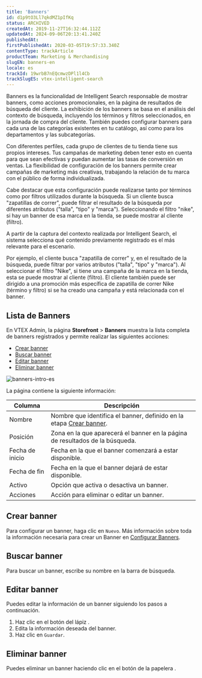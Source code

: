 ```yaml
---
title: 'Banners'
id: d1p9tO3Ll7qkdMZ1pIfKq
status: ARCHIVED
createdAt: 2019-11-27T16:32:44.112Z
updatedAt: 2024-09-06T20:13:41.240Z
publishedAt: 
firstPublishedAt: 2020-03-05T19:57:33.340Z
contentType: trackArticle
productTeam: Marketing & Merchandising
slugEN: banners-en
locale: es
trackId: 19wrbB7nEQcmwzDPl1l4Cb
trackSlugES: vtex-intelligent-search
---
```


Banners es la funcionalidad de Intelligent Search responsable de mostrar banners, como acciones promocionales, en la página de resultados de búsqueda del cliente. La exhibición de los banners se basa en el análisis del contexto de búsqueda, incluyendo los términos y filtros seleccionados, en la jornada de compra del cliente. También puedes configurar banners para cada una de las categorías existentes en tu catálogo, así como para los departamentos y las subcategorías.

Con diferentes perfiles, cada grupo de clientes de tu tienda tiene sus propios intereses. Tus campañas de marketing deben tener esto en cuenta para que sean efectivas y puedan aumentar las tasas de conversión en ventas. La flexibilidad de configuración de los banners permite crear campañas de marketing más creativas, trabajando la relación de tu marca con el público de forma individualizada.

Cabe destacar que esta configuración puede realizarse tanto por términos como por filtros utilizados durante la búsqueda. Si un cliente busca "zapatillas de correr", puede filtrar el resultado de la búsqueda por diferentes atributos ("talla", "tipo" y "marca"). Seleccionando el filtro "nike", si hay un banner de esa marca en la tienda, se puede mostrar al cliente (filtro).

A partir de la captura del contexto realizada por Intelligent Search, el sistema selecciona qué contenido previamente registrado es el más relevante para el escenario.

Por ejemplo, el cliente busca "zapatilla de correr" y, en el resultado de la búsqueda, puede filtrar por varios atributos ("talla", "tipo" y "marca"). Al seleccionar el filtro "Nike", si tiene una campaña de la marca en la tienda, esta se puede mostrar al cliente (filtro). El cliente también puede ser dirigido a una promoción más específica de zapatilla de correr Nike (término y filtro) si se ha creado una campaña y está relacionada con el banner.

## Lista de Banners

En VTEX Admin, la página **Storefront** > **Banners** muestra la lista completa de banners registrados y permite realizar las siguientes acciones:

* [Crear banner](#crear-banner)
* [Buscar banner](#buscar-banner)
* [Editar banner](#editar-banner)
* [Eliminar banner](#eliminar-banner) 

![banners-intro-es](//images.ctfassets.net/alneenqid6w5/1MDMMN6lidEIiDwaDalvNU/eab33921ebea3c1b09cf74f57f0701aa/image.png)

La página contiene la siguiente información:

| Columna         | Descripción                                                                   |
| --------------- | ----------------------------------------------------------------------------- |
| Nombre          | Nombre que identifica el banner, definido en la etapa [Crear banner](#crear-banner).           |
| Posición        | Zona en la que aparecerá el banner en la página de resultados de la búsqueda. |
| Fecha de inicio | Fecha en la que el banner comenzará a estar disponible.                       |
| Fecha de fin    | Fecha en la que el banner dejará de estar disponible.                         |
| Activo          | Opción que activa o desactiva un banner.                                      |
| Acciones        | Acción para eliminar o editar un banner.                                      |

## Crear banner

Para configurar un banner, haga clic en `Nuevo`. Más información sobre toda la información necesaria para crear un Banner en [Configurar Banners](https://help.vtex.com/es/tracks/vtex-intelligent-search--19wrbB7nEQcmwzDPl1l4Cb/4ViKEivLJtJsvpaW0aqIQ5).

## Buscar banner

Para buscar un banner, escribe su nombre en la barra de búsqueda.

## Editar banner

Puedes editar la información de un banner siguiendo los pasos a continuación.

1. Haz clic en el botón del lápiz <i class="fa-solid fa-pencil"></i>.
2. Edita la información deseada del banner.
3. Haz clic en `Guardar`.

## Eliminar banner

Puedes eliminar un banner haciendo clic en el botón de la papelera <i class="fa-solid fa-trash-can"></i>.
